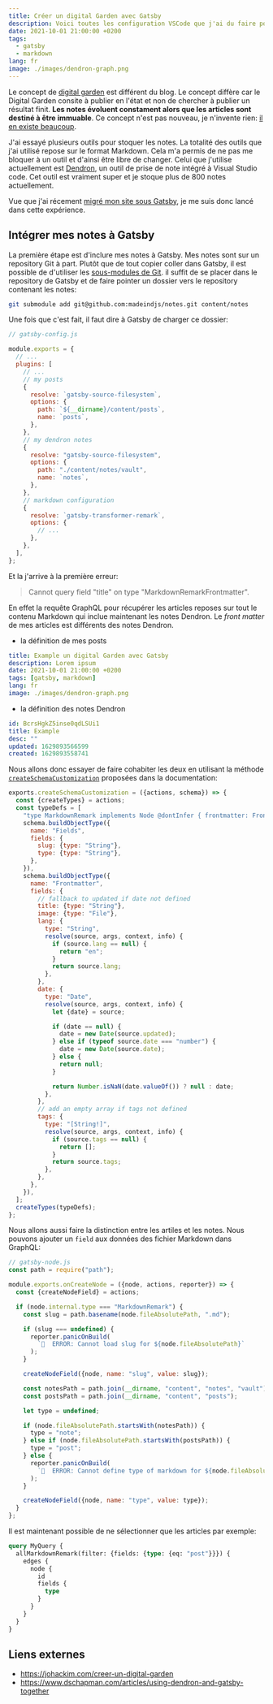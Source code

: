 ```yaml
---
title: Créer un digital Garden avec Gatsby
description: Voici toutes les configuration VSCode que j'ai du faire pour configurer le deboggeur de VSCode avec Node.js
date: 2021-10-01 21:00:00 +0200
tags:
  - gatsby
  - markdown
lang: fr
image: ./images/dendron-graph.png
---
```


Le concept de [digital garden](https://joelhooks.com/digital-garden) est différent du blog. Le concept diffère car le Digital Garden consite à publier en l'état et non de chercher à publier un résultat finit. **Les notes évoluent constament alors que les articles sont destiné à être immuable**. Ce concept n'est pas nouveau, je n'invente rien: [il en existe beaucoup](https://wiki.dendron.so/notes/3a82c5ff-7945-46ae-8bf9-3b2275fc6642.html).

J'ai essayé plusieurs outils pour stoquer les notes. La totalité des outils que j'ai utilisé repose sur le format Markdown. Cela m'a permis de ne pas me bloquer à un outil et d'ainsi être libre de changer. Celui que j'utilise actuellement est [Dendron](https://dendron.so/), un outil de prise de note intégré à Visual Studio code. Cet outil est vraiment super et je stoque plus de 800 notes actuellement.

Vue que j'ai récement [migré mon site sous Gatsby](./2021-2021-09-30-migration-jekyll-gatsby.md), je me suis donc lancé dans cette expérience.

## Intégrer mes notes à Gatsby

La première étape est d'inclure mes notes à Gatsby. Mes notes sont sur un repository Git à part. Plutôt que de tout copier coller dans Gatsby, il est possible de d'utiliser les [sous-modules de Git](https://git-scm.com/book/en/v2/Git-Tools-Submodules). il suffit de se placer dans le repository de Gatsby et de faire pointer un dossier vers le repository contenant les notes:

```bash
git submodule add git@github.com:madeindjs/notes.git content/notes
```

Une fois que c'est fait, il faut dire à Gatsby de charger ce dossier:

```js
// gatsby-config.js

module.exports = {
  // ...
  plugins: [
    // ...
    // my posts
    {
      resolve: `gatsby-source-filesystem`,
      options: {
        path: `${__dirname}/content/posts`,
        name: `posts`,
      },
    },
    // my dendron notes
    {
      resolve: "gatsby-source-filesystem",
      options: {
        path: "./content/notes/vault",
        name: `notes`,
      },
    },
    // markdown configuration
    {
      resolve: `gatsby-transformer-remark`,
      options: {
        // ...
      },
    },
  ],
};
```

Et la j'arrive à la première erreur:

> Cannot query field "title" on type "MarkdownRemarkFrontmatter".

En effet la requête GraphQL pour récupérer les articles reposes sur tout le contenu Markdown qui inclue maintenant les notes Dendron. Le _front matter_ de mes articles est différents des notes Dendron.

- la définition de mes posts

```yml
title: Example un digital Garden avec Gatsby
description: Lorem ipsum
date: 2021-10-01 21:00:00 +0200
tags: [gatsby, markdown]
lang: fr
image: ./images/dendron-graph.png
```

- la définition des notes Dendron

```yml
id: BcrsHgkZ5inse0qdLSUi1
title: Example
desc: ""
updated: 1629893566599
created: 1629893558741
```

Nous allons donc essayer de faire cohabiter les deux en utilisant la méthode [`createSchemaCustomization`](https://www.gatsbyjs.com/docs/reference/graphql-data-layer/schema-customization) proposées dans la documentation:

```js
exports.createSchemaCustomization = ({actions, schema}) => {
  const {createTypes} = actions;
  const typeDefs = [
    "type MarkdownRemark implements Node @dontInfer { frontmatter: Frontmatter, fields: Fields }",
    schema.buildObjectType({
      name: "Fields",
      fields: {
        slug: {type: "String"},
        type: {type: "String"},
      },
    }),
    schema.buildObjectType({
      name: "Frontmatter",
      fields: {
        // fallback to updated if date not defined
        title: {type: "String"},
        image: {type: "File"},
        lang: {
          type: "String",
          resolve(source, args, context, info) {
            if (source.lang == null) {
              return "en";
            }
            return source.lang;
          },
        },
        date: {
          type: "Date",
          resolve(source, args, context, info) {
            let {date} = source;

            if (date == null) {
              date = new Date(source.updated);
            } else if (typeof source.date === "number") {
              date = new Date(source.date);
            } else {
              return null;
            }

            return Number.isNaN(date.valueOf()) ? null : date;
          },
        },
        // add an empty array if tags not defined
        tags: {
          type: "[String!]",
          resolve(source, args, context, info) {
            if (source.tags == null) {
              return [];
            }
            return source.tags;
          },
        },
      },
    }),
  ];
  createTypes(typeDefs);
};
```

Nous allons aussi faire la distinction entre les artiles et les notes. Nous pouvons ajouter un `field` aux données des fichier Markdown dans GraphQL:

```js
// gatsby-node.js
const path = require("path");

module.exports.onCreateNode = ({node, actions, reporter}) => {
  const {createNodeField} = actions;

  if (node.internal.type === "MarkdownRemark") {
    const slug = path.basename(node.fileAbsolutePath, ".md");

    if (slug === undefined) {
      reporter.panicOnBuild(
        `🚨  ERROR: Cannot load slug for ${node.fileAbsolutePath}`
      );
    }

    createNodeField({node, name: "slug", value: slug});

    const notesPath = path.join(__dirname, "content", "notes", "vault");
    const postsPath = path.join(__dirname, "content", "posts");

    let type = undefined;

    if (node.fileAbsolutePath.startsWith(notesPath)) {
      type = "note";
    } else if (node.fileAbsolutePath.startsWith(postsPath)) {
      type = "post";
    } else {
      reporter.panicOnBuild(
        `🚨  ERROR: Cannot define type of markdown for ${node.fileAbsolutePath}`
      );
    }

    createNodeField({node, name: "type", value: type});
  }
};
```

Il est maintenant possible de ne sélectionner que les articles par exemple:

```graphql
query MyQuery {
  allMarkdownRemark(filter: {fields: {type: {eq: "post"}}}) {
    edges {
      node {
        id
        fields {
          type
        }
      }
    }
  }
}
```

## Liens externes

- https://johackim.com/creer-un-digital-garden
- https://www.dschapman.com/articles/using-dendron-and-gatsby-together
